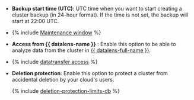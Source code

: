 * **Backup start time (UTC)**: UTC time when you want to start creating a cluster backup (in 24-hour format). If the time is not set, the backup will start at 22:00 UTC.

* {% include [Maintenance window](../../mdb/console/maintenance-window.md) %}

* **Access from {{ datalens-name }}** : Enable this option to be able to analyze data from the cluster in [{{ datalens-full-name }}](../../../datalens/concepts/index.md).

* {% include [datatransfer access](../console/datatransfer-access.md) %}

* **Deletion protection**: Enable this option to protect a cluster from accidental deletion by your cloud's users.

   {% include [deletion-protection-limits-db](../../mdb/deletion-protection-limits-db.md) %}
